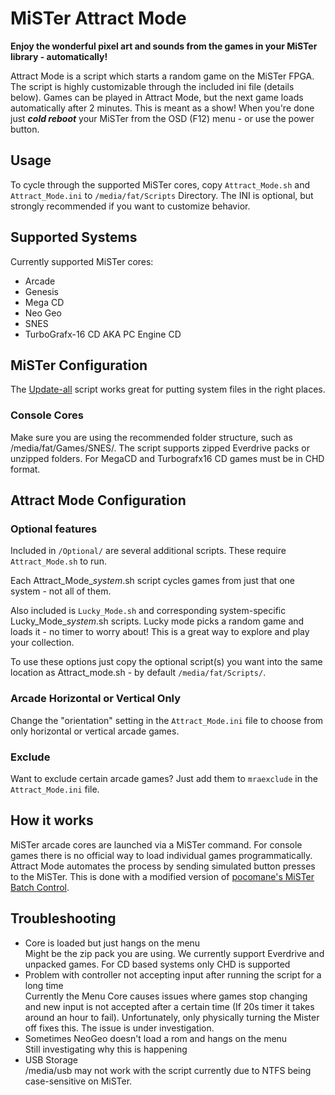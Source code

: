 
# MiSTer Attract Mode
**Enjoy the wonderful pixel art and sounds from the games in your MiSTer library - automatically!**

Attract Mode is a script which starts a random game on the MiSTer FPGA. The script is highly customizable through the included ini file (details below). Games can be played in Attract Mode, but the next game loads automatically after 2 minutes. This is meant as a show! When you're done just ***cold reboot*** your MiSTer from the OSD (F12) menu - or use the power button.

## Usage
To cycle through the supported MiSTer cores, copy `Attract_Mode.sh` and `Attract_Mode.ini` to `/media/fat/Scripts` Directory. The INI is optional, but strongly recommended if you want to customize behavior.

## Supported Systems
Currently supported MiSTer cores:
* Arcade
* Genesis
* Mega CD
* Neo Geo
* SNES
* TurboGrafx-16 CD AKA PC Engine CD

## MiSTer Configuration
The [Update-all](https://github.com/theypsilon/Update_All_MiSTer) script works great for putting system files in the right places.

### Console Cores
Make sure you are using the recommended folder structure, such as /media/fat/Games/SNES/. The script supports zipped Everdrive packs or unzipped folders. For MegaCD and Turbografx16 CD games must be in CHD format.

## Attract Mode Configuration
### Optional features
Included in `/Optional/` are several additional scripts. These require `Attract_Mode.sh` to run.

Each Attract_Mode_*system*.sh script cycles games from just that one system - not all of them.

Also included is `Lucky_Mode.sh` and corresponding system-specific Lucky_Mode_*system*.sh scripts. Lucky mode picks a random game and loads it - no timer to worry about! This is a great way to explore and play your collection.

To use these options just copy the optional script(s) you want into the same location as Attract_mode.sh - by default `/media/fat/Scripts/`.

### Arcade Horizontal or Vertical Only
Change the "orientation" setting in the `Attract_Mode.ini` file to choose from only horizontal or vertical arcade games.

### Exclude
Want to exclude certain arcade games? Just add them to `mraexclude` in the `Attract_Mode.ini` file.

## How it works
MiSTer arcade cores are launched via a MiSTer command. For console games there is no official way to load individual games programmatically. Attract Mode automates the process by sending simulated button presses to the MiSTer. This is done with a modified version of [pocomane's MiSTer Batch Control](https://github.com/pocomane/MiSTer_Batch_Control). 

## Troubleshooting
- Core is loaded but just hangs on the menu  
Might be the zip pack you are using. We currently support Everdrive and unpacked games. For CD based systems only CHD is supported
- Problem with controller not accepting input after running the script for a long time  
Currently the Menu Core causes issues where games stop changing and new input is not accepted after a certain time (If 20s timer it takes around an hour to fail). Unfortunately, only physically turning the Mister off fixes this. The issue is under investigation.
- Sometimes NeoGeo doesn't load a rom and hangs on the menu   
Still investigating why this is happening
- USB Storage  
/media/usb may not work with the script currently due to NTFS being case-sensitive on MiSTer.


